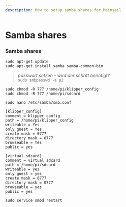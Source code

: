 ```yaml
---
description: How to setup samba shares for Mainsail
---
```


# Samba shares

### Samba shares

`sudo apt-get update`  
`sudo apt-get install samba samba-common-bin`

> _passwort setzen - wird der schritt benötigt?_  
> `sudo smbpasswd -a pi`

`sudo chmod -R 777 /home/pi/klipper_config`  
`sudo chmod -R 777 /home/pi/sdcard`

`sudo nano /etc/samba/smb.conf`

```text
[klipper_config]
comment = klipper config
path = /home/pi/klipper_config
writeable = Yes
only guest = Yes
create mask = 0777
directory mask = 0777
browseable = Yes
public = yes

[virtual_sdcard]
comment = virtual sdcard
path = /home/pi/sdcard
writeable = yes
only guest = yes
create mask = 0777
directory mask = 0777
browseable = yes
public = yes
```

`sudo service smbd restart`

